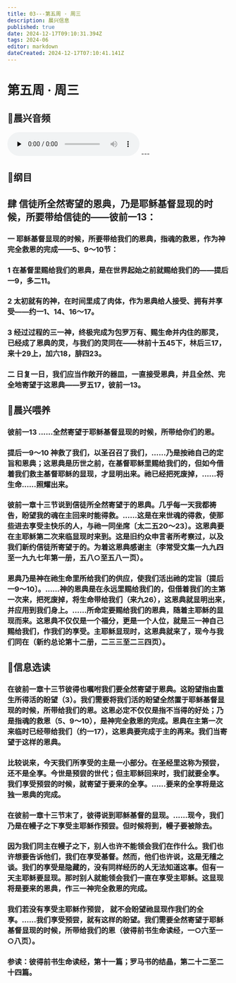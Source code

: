 ```yaml
---
title: 03---第五周 · 周三
description: 晨兴信息
published: true
date: 2024-12-17T09:10:31.394Z
tags: 2024-06
editor: markdown
dateCreated: 2024-12-17T07:10:41.141Z
---
```


# 第五周 · 周三

## 🎵晨兴音频
<audio id="audio" controls="" preload="none">
      <source id="mp3" src="/2024-06/week5/week5day3.mp3">
</audio>
---

## 📖纲目

## 肆    信徒所全然寄望的恩典，乃是耶稣基督显现的时候，所要带给信徒的——彼前一13：

### 一    耶稣基督显现的时候，所要带给我们的恩典，指魂的救恩，作为神完全救恩的完成——5、9～10节：

### 1    在基督里赐给我们的恩典，是在世界起始之前就赐给我们的——提后一9，多二11。

### 2    太初就有的神，在时间里成了肉体，作为恩典给人接受、拥有并享受——约一1、14、16～17。

### 3    经过过程的三一神，终极完成为包罗万有、赐生命并内住的那灵，已经成了恩典的灵，与我们的灵同在——林前十五45下，林后三17，来十29上，加六18，腓四23。

### 二    日复一日，我们应当作敞开的器皿，一直接受恩典，并且全然、完全地寄望于这恩典——罗五17，彼前一13。

## 📖晨兴喂养

### 彼前一13    ……全然寄望于耶稣基督显现的时候，所带给你们的恩。

### 提后一9～10    神救了我们，以圣召召了我们，……乃是按祂自己的定旨和恩典；这恩典是历世之前，在基督耶稣里赐给我们的，但如今借着我们救主基督耶稣的显现，才显明出来。祂已经把死废掉，……将生命……照耀出来。

### 彼前一章十三节说到信徒所全然寄望于的恩典。几乎每一天我都祷告，盼望我的魂在主回来时能得救。……这是在来世魂的得救，使那些进去享受主快乐的人，与祂一同坐席〔太二五20～23〕。这恩典要在主耶稣第二次来临显现时来到。这是旧约众申言者所考察过，以及我们新约信徒所寄望于的。为着这恩典感谢主（李常受文集一九九四至一九九七年第一册，五八○至五八一页）。

### 恩典乃是神在祂生命里所给我们的供应，使我们活出祂的定旨〔提后一9～10〕。……神的恩典是在永远里赐给我们的，但借着我们的主第一次来，把死废掉，将生命带给我们（来九26），这恩典就显明出来，并应用到我们身上。……所命定要赐给我们的恩典，随着主耶稣的显现而来。这恩典不仅仅是一个福分，更是一个人位，就是三一神自己赐给我们，作我们的享受。主耶稣显现时，这恩典就来了，现今与我们同在（新约总论第十二册，二三三至二三四页）。

## 📖信息选读

### 在彼前一章十三节彼得也嘱咐我们要全然寄望于恩典。这盼望指由重生所得活的盼望（3）。我们需要将我们活的盼望全然置于耶稣基督显现的时候，所带给我们的恩。这恩必定不仅仅是指不当得的好处；乃是指魂的救恩（5、9～10），是神完全救恩的完成。恩典在主第一次来临时已经带给我们（约一17），这恩典要完成于主的再来。我们当寄望于这样的恩典。

### 比较说来，今天我们所享受的主是一小部分。在圣经里这称为预尝，还不是全享。今世是预尝的世代；但主耶稣回来时，我们就要全享。我们享受预尝的时候，就寄望于要来的全享。……要来的全享将是这独一恩典的完成。

### 在彼前一章十三节末了，彼得说到耶稣基督的显现。……现今，我们乃是在幔子之下享受主耶稣作预尝。但时候将到，幔子要被除去。

### 因为我们同主在幔子之下，别人也许不能领会我们在作什么。我们也许想要告诉他们，我们在享受基督。然而，他们也许说，这是无稽之谈。我们的享受是隐藏的，没有同样经历的人无法知道这事。但有一天主耶稣要显现。那时别人就能领会我们一直在享受主耶稣。这显现将是要来的恩典，作三一神完全救恩的完成。

### 我们若没有享受主耶稣作预尝， 就不会盼望祂显现作我们的全享。……我们享受预尝，就有这样的盼望。我们需要全然寄望于耶稣基督显现的时候，所带给我们的恩（彼得前书生命读经，一○六至一○八页）。

### 参读：彼得前书生命读经，第十一篇；罗马书的结晶，第二十二至二十四篇。
<!-- Google tag (gtag.js) -->
<script async src="https://www.googletagmanager.com/gtag/js?id=G-1P8709Z16T"></script>
<script>
  window.dataLayer = window.dataLayer || [];
  function gtag(){dataLayer.push(arguments);}
  gtag('js', new Date());

  gtag('config', 'G-1P8709Z16T');
</script>
